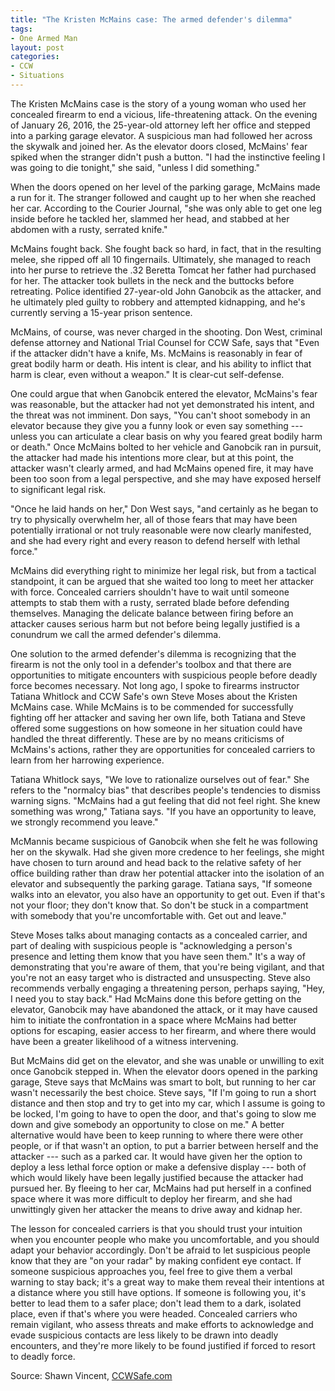 ```yaml
---
title: "The Kristen McMains case: The armed defender's dilemma"
tags:
- One Armed Man
layout: post
categories:
- CCW
- Situations
---
```


The Kristen McMains case is the story of a young woman who used her concealed firearm to end a vicious, life-threatening attack. On the evening of January 26, 2016, the 25-year-old attorney left her office and stepped into a parking garage elevator. A suspicious man had followed her across the skywalk and joined her. As the elevator doors closed, McMains' fear spiked when the stranger didn't push a button. "I had the instinctive feeling I was going to die tonight," she said, "unless I did something."

When the doors opened on her level of the parking garage, McMains made a run for it. The stranger followed and caught up to her when she reached her car. According to the Courier Journal, "she was only able to get one leg inside before he tackled her, slammed her head, and stabbed at her abdomen with a rusty, serrated knife."

McMains fought back. She fought back so hard, in fact, that in the resulting melee, she ripped off all 10 fingernails. Ultimately, she managed to reach into her purse to retrieve the .32 Beretta Tomcat her father had purchased for her. The attacker took bullets in the neck and the buttocks before retreating. Police identified 27-year-old John Ganobcik as the attacker, and he ultimately pled guilty to robbery and attempted kidnapping, and he's currently serving a 15-year prison sentence.

McMains, of course, was never charged in the shooting. Don West, criminal defense attorney and National Trial Counsel for CCW Safe, says that "Even if the attacker didn't have a knife, Ms. McMains is reasonably in fear of great bodily harm or death. His intent is clear, and his ability to inflict that harm is clear, even without a weapon." It is clear-cut self-defense.

One could argue that when Ganobcik entered the elevator, McMains's fear was reasonable, but the attacker had not yet demonstrated his intent, and the threat was not imminent. Don says, "You can't shoot somebody in an elevator because they give you a funny look or even say something --- unless you can articulate a clear basis on why you feared great bodily harm or death." Once McMains bolted to her vehicle and Ganobcik ran in pursuit, the attacker had made his intentions more clear, but at this point, the attacker wasn't clearly armed, and had McMains opened fire, it may have been too soon from a legal perspective, and she may have exposed herself to significant legal risk.

"Once he laid hands on her," Don West says, "and certainly as he began to try to physically overwhelm her, all of those fears that may have been potentially irrational or not truly reasonable were now clearly manifested, and she had every right and every reason to defend herself with lethal force."

McMains did everything right to minimize her legal risk, but from a tactical standpoint, it can be argued that she waited too long to meet her attacker with force. Concealed carriers shouldn't have to wait until someone attempts to stab them with a rusty, serrated blade before defending themselves. Managing the delicate balance between firing before an attacker causes serious harm but not before being legally justified is a conundrum we call the armed defender's dilemma.

One solution to the armed defender's dilemma is recognizing that the firearm is not the only tool in a defender's toolbox and that there are opportunities to mitigate encounters with suspicious people before deadly force becomes necessary. Not long ago, I spoke to firearms instructor Tatiana Whitlock and CCW Safe's own Steve Moses about the Kristen McMains case. While McMains is to be commended for successfully fighting off her attacker and saving her own life, both Tatiana and Steve offered some suggestions on how someone in her situation could have handled the threat differently. These are by no means criticisms of McMains's actions, rather they are opportunities for concealed carriers to learn from her harrowing experience.

Tatiana Whitlock says, "We love to rationalize ourselves out of fear." She refers to the "normalcy bias" that describes people's tendencies to dismiss warning signs. "McMains had a gut feeling that did not feel right. She knew something was wrong," Tatiana says. "If you have an opportunity to leave, we strongly recommend you leave."

McMannis became suspicious of Ganobcik when she felt he was following her on the skywalk. Had she given more credence to her feelings, she might have chosen to turn around and head back to the relative safety of her office building rather than draw her potential attacker into the isolation of an elevator and subsequently the parking garage. Tatiana says, "If someone walks into an elevator, you also have an opportunity to get out. Even if that's not your floor; they don't know that. So don't be stuck in a compartment with somebody that you're uncomfortable with. Get out and leave."

Steve Moses talks about managing contacts as a concealed carrier, and part of dealing with suspicious people is "acknowledging a person's presence and letting them know that you have seen them." It's a way of demonstrating that you're aware of them, that you're being vigilant, and that you're not an easy target who is distracted and unsuspecting. Steve also recommends verbally engaging a threatening person, perhaps saying, "Hey, I need you to stay back." Had McMains done this before getting on the elevator, Ganobcik may have abandoned the attack, or it may have caused him to initiate the confrontation in a space where McMains had better options for escaping, easier access to her firearm, and where there would have been a greater likelihood of a witness intervening.

But McMains did get on the elevator, and she was unable or unwilling to exit once Ganobcik stepped in. When the elevator doors opened in the parking garage, Steve says that McMains was smart to bolt, but running to her car wasn't necessarily the best choice. Steve says, "If I'm going to run a short distance and then stop and try to get into my car, which I assume is going to be locked, I'm going to have to open the door, and that's going to slow me down and give somebody an opportunity to close on me." A better alternative would have been to keep running to where there were other people, or if that wasn't an option, to put a barrier between herself and the attacker --- such as a parked car. It would have given her the option to deploy a less lethal force option or make a defensive display --- both of which would likely have been legally justified because the attacker had pursued her. By fleeing to her car, McMains had put herself in a confined space where it was more difficult to deploy her firearm, and she had unwittingly given her attacker the means to drive away and kidnap her.

The lesson for concealed carriers is that you should trust your intuition when you encounter people who make you uncomfortable, and you should adapt your behavior accordingly. Don't be afraid to let suspicious people know that they are "on your radar" by making confident eye contact. If someone suspicious approaches you, feel free to give them a verbal warning to stay back; it's a great way to make them reveal their intentions at a distance where you still have options. If someone is following you, it's better to lead them to a safer place; don't lead them to a dark, isolated place, even if that's where you were headed. Concealed carriers who remain vigilant, who assess threats and make efforts to acknowledge and evade suspicious contacts are less likely to be drawn into deadly encounters, and they're more likely to be found justified if forced to resort to deadly force.

Source: Shawn Vincent, [CCWSafe.com](https://ccwsafe.com/blog/34674)